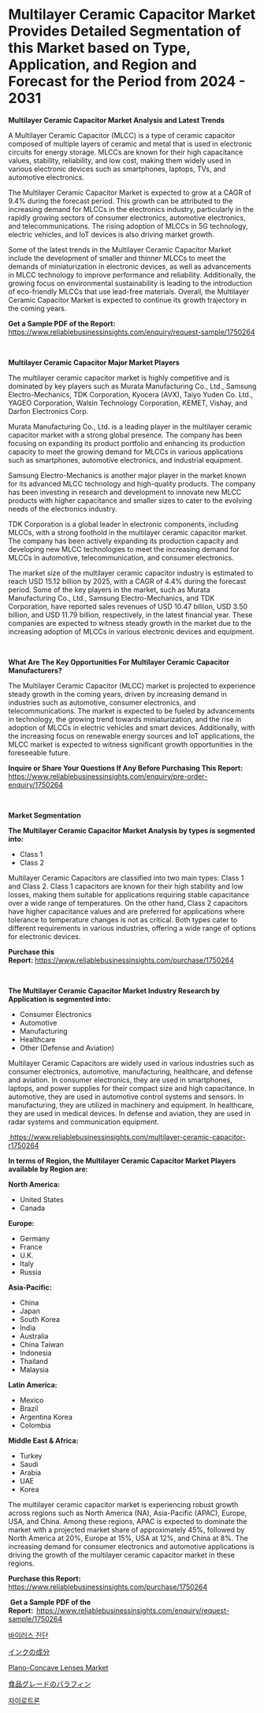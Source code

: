 <p><h1>Multilayer Ceramic Capacitor Market Provides Detailed Segmentation of this Market based on Type, Application, and Region and Forecast for the Period from 2024 - 2031</h1></p><p><strong>Multilayer Ceramic Capacitor Market Analysis and Latest Trends</strong></p>
<p><p>A Multilayer Ceramic Capacitor (MLCC) is a type of ceramic capacitor composed of multiple layers of ceramic and metal that is used in electronic circuits for energy storage. MLCCs are known for their high capacitance values, stability, reliability, and low cost, making them widely used in various electronic devices such as smartphones, laptops, TVs, and automotive electronics.</p><p>The Multilayer Ceramic Capacitor Market is expected to grow at a CAGR of 9.4% during the forecast period. This growth can be attributed to the increasing demand for MLCCs in the electronics industry, particularly in the rapidly growing sectors of consumer electronics, automotive electronics, and telecommunications. The rising adoption of MLCCs in 5G technology, electric vehicles, and IoT devices is also driving market growth.</p><p>Some of the latest trends in the Multilayer Ceramic Capacitor Market include the development of smaller and thinner MLCCs to meet the demands of miniaturization in electronic devices, as well as advancements in MLCC technology to improve performance and reliability. Additionally, the growing focus on environmental sustainability is leading to the introduction of eco-friendly MLCCs that use lead-free materials. Overall, the Multilayer Ceramic Capacitor Market is expected to continue its growth trajectory in the coming years.</p></p>
<p><strong>Get a Sample PDF of the Report:&nbsp;</strong> <a href="https://www.reliablebusinessinsights.com/enquiry/request-sample/1750264">https://www.reliablebusinessinsights.com/enquiry/request-sample/1750264</a></p>
<p>&nbsp;</p>
<p><strong>Multilayer Ceramic Capacitor Major Market Players</strong></p>
<p><p>The multilayer ceramic capacitor market is highly competitive and is dominated by key players such as Murata Manufacturing Co., Ltd., Samsung Electro-Mechanics, TDK Corporation, Kyocera (AVX), Taiyo Yuden Co. Ltd., YAGEO Corporation, Walsin Technology Corporation, KEMET, Vishay, and Darfon Electronics Corp.</p><p>Murata Manufacturing Co., Ltd. is a leading player in the multilayer ceramic capacitor market with a strong global presence. The company has been focusing on expanding its product portfolio and enhancing its production capacity to meet the growing demand for MLCCs in various applications such as smartphones, automotive electronics, and industrial equipment.</p><p>Samsung Electro-Mechanics is another major player in the market known for its advanced MLCC technology and high-quality products. The company has been investing in research and development to innovate new MLCC products with higher capacitance and smaller sizes to cater to the evolving needs of the electronics industry.</p><p>TDK Corporation is a global leader in electronic components, including MLCCs, with a strong foothold in the multilayer ceramic capacitor market. The company has been actively expanding its production capacity and developing new MLCC technologies to meet the increasing demand for MLCCs in automotive, telecommunication, and consumer electronics.</p><p>The market size of the multilayer ceramic capacitor industry is estimated to reach USD 15.12 billion by 2025, with a CAGR of 4.4% during the forecast period. Some of the key players in the market, such as Murata Manufacturing Co., Ltd., Samsung Electro-Mechanics, and TDK Corporation, have reported sales revenues of USD 10.47 billion, USD 3.50 billion, and USD 11.79 billion, respectively, in the latest financial year. These companies are expected to witness steady growth in the market due to the increasing adoption of MLCCs in various electronic devices and equipment.</p></p>
<p>&nbsp;</p>
<p><strong>What Are The Key Opportunities For Multilayer Ceramic Capacitor Manufacturers?</strong></p>
<p><p>The Multilayer Ceramic Capacitor (MLCC) market is projected to experience steady growth in the coming years, driven by increasing demand in industries such as automotive, consumer electronics, and telecommunications. The market is expected to be fueled by advancements in technology, the growing trend towards miniaturization, and the rise in adoption of MLCCs in electric vehicles and smart devices. Additionally, with the increasing focus on renewable energy sources and IoT applications, the MLCC market is expected to witness significant growth opportunities in the foreseeable future.</p></p>
<p><strong>Inquire or Share Your Questions If Any Before Purchasing This Report:</strong> <a href="https://www.reliablebusinessinsights.com/enquiry/pre-order-enquiry/1750264">https://www.reliablebusinessinsights.com/enquiry/pre-order-enquiry/1750264</a></p>
<p>&nbsp;</p>
<p><strong>Market Segmentation</strong></p>
<p><strong>The Multilayer Ceramic Capacitor Market Analysis by types is segmented into:</strong></p>
<p><ul><li>Class 1</li><li>Class 2</li></ul></p>
<p><p>Multilayer Ceramic Capacitors are classified into two main types: Class 1 and Class 2. Class 1 capacitors are known for their high stability and low losses, making them suitable for applications requiring stable capacitance over a wide range of temperatures. On the other hand, Class 2 capacitors have higher capacitance values and are preferred for applications where tolerance to temperature changes is not as critical. Both types cater to different requirements in various industries, offering a wide range of options for electronic devices.</p></p>
<p><strong>Purchase this Report:&nbsp;</strong><a href="https://www.reliablebusinessinsights.com/purchase/1750264">https://www.reliablebusinessinsights.com/purchase/1750264</a></p>
<p>&nbsp;</p>
<p><strong>The Multilayer Ceramic Capacitor Market Industry Research by Application is segmented into:</strong></p>
<p><ul><li>Consumer Electronics</li><li>Automotive</li><li>Manufacturing</li><li>Healthcare</li><li>Other (Defense and Aviation)</li></ul></p>
<p><p>Multilayer Ceramic Capacitors are widely used in various industries such as consumer electronics, automotive, manufacturing, healthcare, and defense and aviation. In consumer electronics, they are used in smartphones, laptops, and power supplies for their compact size and high capacitance. In automotive, they are used in automotive control systems and sensors. In manufacturing, they are utilized in machinery and equipment. In healthcare, they are used in medical devices. In defense and aviation, they are used in radar systems and communication equipment.</p></p>
<p><a href="https://www.reliablebusinessinsights.com/multilayer-ceramic-capacitor-r1750264">&nbsp;https://www.reliablebusinessinsights.com/multilayer-ceramic-capacitor-r1750264</a></p>
<p><strong>In terms of Region, the Multilayer Ceramic Capacitor Market Players available by Region are:</strong></p>
<p>
    <p> <strong> North America: </strong>
        <ul>
            <li>United States</li>
            <li>Canada</li>
        </ul>
        </p> 
    <p> <strong> Europe: </strong>
        <ul>
            <li>Germany</li>
            <li>France</li>
            <li>U.K.</li>
            <li>Italy</li>
            <li>Russia</li>
        </ul>
        </p> 
    <p> <strong> Asia-Pacific: </strong>
        <ul>
            <li>China</li>
            <li>Japan</li>
            <li>South Korea</li>
            <li>India</li>
            <li>Australia</li>
            <li>China Taiwan</li>
            <li>Indonesia</li>
            <li>Thailand</li>
            <li>Malaysia</li>
        </ul>
        </p> 
    <p> <strong> Latin America: </strong>
        <ul>
            <li>Mexico</li>
            <li>Brazil</li>
            <li>Argentina Korea</li>
            <li>Colombia</li>
        </ul>
        </p> 
    <p> <strong> Middle East & Africa: </strong>
        <ul>
            <li>Turkey</li>
            <li>Saudi</li>
            <li>Arabia</li>
            <li>UAE</li>
            <li>Korea</li>
        </ul>
    </p>
    </p>
<p><p>The multilayer ceramic capacitor market is experiencing robust growth across regions such as North America (NA), Asia-Pacific (APAC), Europe, USA, and China. Among these regions, APAC is expected to dominate the market with a projected market share of approximately 45%, followed by North America at 20%, Europe at 15%, USA at 12%, and China at 8%. The increasing demand for consumer electronics and automotive applications is driving the growth of the multilayer ceramic capacitor market in these regions.</p></p>
<p><strong>Purchase this Report: </strong><a href="https://www.reliablebusinessinsights.com/purchase/1750264">https://www.reliablebusinessinsights.com/purchase/1750264</a></p>
<p>&nbsp;<strong>Get a Sample PDF of the Report:&nbsp;&nbsp;</strong><a href="https://www.reliablebusinessinsights.com/enquiry/request-sample/1750264">https://www.reliablebusinessinsights.com/enquiry/request-sample/1750264</a></p>
<p><strong></strong></p>
<p><p><a href="https://medium.com/@sophieinleeds/%EA%B8%80%EB%A1%9C%EB%B2%8C-%EB%B0%94%EC%9D%B4%EB%9F%AC%EC%8A%A4-%EC%A7%84%EB%8B%A8-%EC%8B%9C%EC%9E%A5-%EB%B2%94%EC%9C%84%EC%97%90-%EB%8C%80%ED%95%9C-%EC%B2%A0%EC%A0%80%ED%95%9C-%EB%B6%84%EC%84%9D-%EB%B0%8F-2024%EB%85%84%EB%B6%80%ED%84%B0-2031%EB%85%84%EA%B9%8C%EC%A7%80-%EC%98%88%EC%83%81%EB%90%9C-9-%EC%9D%98-%EB%B9%A0%EB%A5%B4%EA%B2%8C-%EC%84%B1%EC%9E%A5%ED%95%98%EB%8A%94-cagr-6b400e353e41">바이러스 진단</a></p><p><a href="https://github.com/TysonKub/Market-Research-Report-List-1/blob/main/1848881146501.md">インクの成分</a></p><p><a href="https://github.com/yoshih12/Market-Research-Report-List-3/blob/main/plano-concave-lenses-market.md">Plano-Concave Lenses Market</a></p><p><a href="https://github.com/RaeJenkins1952/Market-Research-Report-List-1/blob/main/5682523146500.md">食品グレードのパラフィン</a></p><p><a href="https://github.com/vs10l4sfg5c/Market-Research-Report-List-2/blob/main/6695898155392.md">자이로트론</a></p></p>